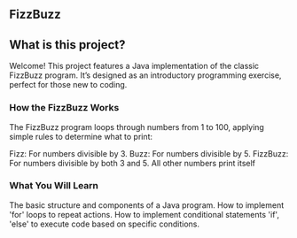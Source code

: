 ## FizzBuzz
## What is this project?

Welcome! This project features a Java implementation of the classic FizzBuzz program. It’s designed as an introductory programming exercise, perfect for those new to coding.

### How the FizzBuzz Works

The FizzBuzz program loops through numbers from 1 to 100, applying simple rules to determine what to print:

Fizz: For numbers divisible by 3.
Buzz: For numbers divisible by 5.
FizzBuzz: For numbers divisible by both 3 and 5.
All other numbers print itself

### What You Will Learn

The basic structure and components of a Java program.
How to implement 'for' loops to repeat actions.
How to implement conditional statements 'if', 'else' to execute code based on specific conditions.



